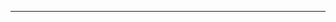 <!--
CO_OP_TRANSLATOR_METADATA:
{
  "original_hash": "661bbc8e2592ebbb96aa84b1462f5755",
  "translation_date": "2025-08-28T20:16:00+00:00",
  "source_file": "03-CoreGenerativeAITechniques/README.md",
  "language_code": "ru"
}
-->


---

